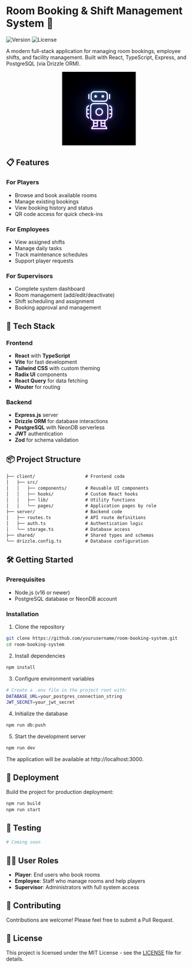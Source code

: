# Room Booking & Shift Management System 🏢

![Version](https://img.shields.io/badge/version-1.0.0-blue.svg)
![License](https://img.shields.io/badge/license-MIT-green.svg)

A modern full-stack application for managing room bookings, employee shifts, and facility management. Built with React, TypeScript, Express, and PostgreSQL (via Drizzle ORM).

<div align="center">
  <img src="generated-icon.png" alt="Project logo" width="200"/>
</div>

## 📋 Features

### For Players
- Browse and book available rooms
- Manage existing bookings
- View booking history and status
- QR code access for quick check-ins

### For Employees
- View assigned shifts
- Manage daily tasks
- Track maintenance schedules
- Support player requests

### For Supervisors
- Complete system dashboard
- Room management (add/edit/deactivate)
- Shift scheduling and assignment
- Booking approval and management

## 🚀 Tech Stack

### Frontend
- **React** with **TypeScript**
- **Vite** for fast development
- **Tailwind CSS** with custom theming
- **Radix UI** components 
- **React Query** for data fetching
- **Wouter** for routing

### Backend
- **Express.js** server
- **Drizzle ORM** for database interactions
- **PostgreSQL** with NeonDB serverless
- **JWT** authentication
- **Zod** for schema validation

## 📦 Project Structure

```
├── client/                   # Frontend code
│   ├── src/
│   │   ├── components/       # Reusable UI components
│   │   ├── hooks/            # Custom React hooks
│   │   ├── lib/              # Utility functions
│   │   └── pages/            # Application pages by role
├── server/                   # Backend code
│   ├── routes.ts             # API route definitions
│   ├── auth.ts               # Authentication logic
│   └── storage.ts            # Database access
├── shared/                   # Shared types and schemas
└── drizzle.config.ts         # Database configuration
```

## 🛠️ Getting Started

### Prerequisites

- Node.js (v16 or newer)
- PostgreSQL database or NeonDB account

### Installation

1. Clone the repository
```bash
git clone https://github.com/yourusername/room-booking-system.git
cd room-booking-system
```

2. Install dependencies
```bash
npm install
```

3. Configure environment variables
```bash
# Create a .env file in the project root with:
DATABASE_URL=your_postgres_connection_string
JWT_SECRET=your_jwt_secret
```

4. Initialize the database
```bash
npm run db:push
```

5. Start the development server
```bash
npm run dev
```

The application will be available at http://localhost:3000.

## 🚀 Deployment

Build the project for production deployment:

```bash
npm run build
npm run start
```

## 🧪 Testing

```bash
# Coming soon
```

## 🧑‍💻 User Roles

- **Player**: End users who book rooms
- **Employee**: Staff who manage rooms and help players
- **Supervisor**: Administrators with full system access

## 🙌 Contributing

Contributions are welcome! Please feel free to submit a Pull Request.

## 📄 License

This project is licensed under the MIT License - see the [LICENSE](LICENSE) file for details.
